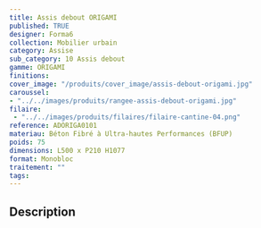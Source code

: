 ```yaml
---
title: Assis debout ORIGAMI 
published: TRUE
designer: Forma6
collection: Mobilier urbain
category: Assise
sub_category: 10 Assis debout
gamme: ORIGAMI
finitions: 
cover_image: "/produits/cover_image/assis-debout-origami.jpg"
caroussel: 
- "../../images/produits/rangee-assis-debout-origami.jpg"
filaire: 
 - "../../images/produits/filaires/filaire-cantine-04.png"
reference: ADORIGA0101
materiau: Béton Fibré à Ultra-hautes Performances (BFUP)
poids: 75
dimensions: L500 x P210 H1077
format: Monobloc
traitement: ""
tags: 
---
```


## Description
